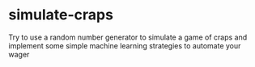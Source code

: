 # simulate-craps
Try to use a random number generator to simulate a game of craps and implement some simple machine learning strategies to automate your wager
